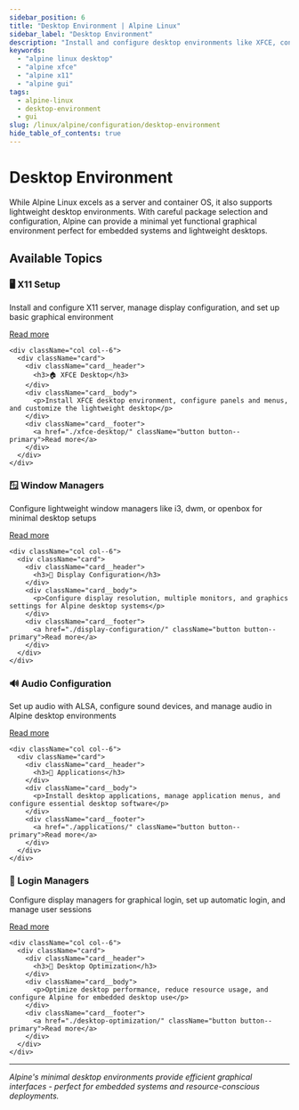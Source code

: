 ```yaml
---
sidebar_position: 6
title: "Desktop Environment | Alpine Linux"
sidebar_label: "Desktop Environment"
description: "Install and configure desktop environments like XFCE, configure X11, and set up graphical interfaces on Alpine Linux."
keywords:
  - "alpine linux desktop"
  - "alpine xfce"
  - "alpine x11"
  - "alpine gui"
tags:
  - alpine-linux
  - desktop-environment
  - gui
slug: /linux/alpine/configuration/desktop-environment
hide_table_of_contents: true
---
```


# Desktop Environment

While Alpine Linux excels as a server and container OS, it also supports lightweight desktop environments. With careful package selection and configuration, Alpine can provide a minimal yet functional graphical environment perfect for embedded systems and lightweight desktops.

## Available Topics

<div className="container">
  <div className="row">
    <div className="col col--6">
      <div className="card">
        <div className="card__header">
          <h3>🖥️ X11 Setup</h3>
        </div>
        <div className="card__body">
          <p>Install and configure X11 server, manage display configuration, and set up basic graphical environment</p>
        </div>
        <div className="card__footer">
          <a href="./x11-setup/" className="button button--primary">Read more</a>
        </div>
      </div>
    </div>
    
    <div className="col col--6">
      <div className="card">
        <div className="card__header">
          <h3>🏠 XFCE Desktop</h3>
        </div>
        <div className="card__body">
          <p>Install XFCE desktop environment, configure panels and menus, and customize the lightweight desktop</p>
        </div>
        <div className="card__footer">
          <a href="./xfce-desktop/" className="button button--primary">Read more</a>
        </div>
      </div>
    </div>
  </div>

  <div className="row">
    <div className="col col--6">
      <div className="card">
        <div className="card__header">
          <h3>🪟 Window Managers</h3>
        </div>
        <div className="card__body">
          <p>Configure lightweight window managers like i3, dwm, or openbox for minimal desktop setups</p>
        </div>
        <div className="card__footer">
          <a href="./window-managers/" className="button button--primary">Read more</a>
        </div>
      </div>
    </div>
    
    <div className="col col--6">
      <div className="card">
        <div className="card__header">
          <h3>🎨 Display Configuration</h3>
        </div>
        <div className="card__body">
          <p>Configure display resolution, multiple monitors, and graphics settings for Alpine desktop systems</p>
        </div>
        <div className="card__footer">
          <a href="./display-configuration/" className="button button--primary">Read more</a>
        </div>
      </div>
    </div>
  </div>

  <div className="row">
    <div className="col col--6">
      <div className="card">
        <div className="card__header">
          <h3>🔊 Audio Configuration</h3>
        </div>
        <div className="card__body">
          <p>Set up audio with ALSA, configure sound devices, and manage audio in Alpine desktop environments</p>
        </div>
        <div className="card__footer">
          <a href="./audio-configuration/" className="button button--primary">Read more</a>
        </div>
      </div>
    </div>
    
    <div className="col col--6">
      <div className="card">
        <div className="card__header">
          <h3>📱 Applications</h3>
        </div>
        <div className="card__body">
          <p>Install desktop applications, manage application menus, and configure essential desktop software</p>
        </div>
        <div className="card__footer">
          <a href="./applications/" className="button button--primary">Read more</a>
        </div>
      </div>
    </div>
  </div>

  <div className="row">
    <div className="col col--6">
      <div className="card">
        <div className="card__header">
          <h3>🎯 Login Managers</h3>
        </div>
        <div className="card__body">
          <p>Configure display managers for graphical login, set up automatic login, and manage user sessions</p>
        </div>
        <div className="card__footer">
          <a href="./login-managers/" className="button button--primary">Read more</a>
        </div>
      </div>
    </div>
    
    <div className="col col--6">
      <div className="card">
        <div className="card__header">
          <h3>🔧 Desktop Optimization</h3>
        </div>
        <div className="card__body">
          <p>Optimize desktop performance, reduce resource usage, and configure Alpine for embedded desktop use</p>
        </div>
        <div className="card__footer">
          <a href="./desktop-optimization/" className="button button--primary">Read more</a>
        </div>
      </div>
    </div>
  </div>
</div>

---

*Alpine's minimal desktop environments provide efficient graphical interfaces - perfect for embedded systems and resource-conscious deployments.*